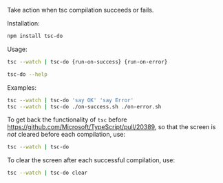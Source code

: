 Take action when tsc compilation succeeds or fails.

Installation:
```bash
npm install tsc-do
```

Usage:
```bash
tsc --watch | tsc-do {run-on-success} {run-on-error}

tsc-do --help
```

Examples:
```bash
tsc --watch | tsc-do 'say OK' 'say Error'
tsc --watch | tsc-do ./on-success.sh ./on-error.sh
```

To get back the functionality of `tsc` before https://github.com/Microsoft/TypeScript/pull/20389, 
so that the screen is *not* cleared before each compilation, use:

```bash
tsc --watch | tsc-do
```

To clear the screen after each successful compilation, use:
```bash
tsc --watch | tsc-do clear
```
